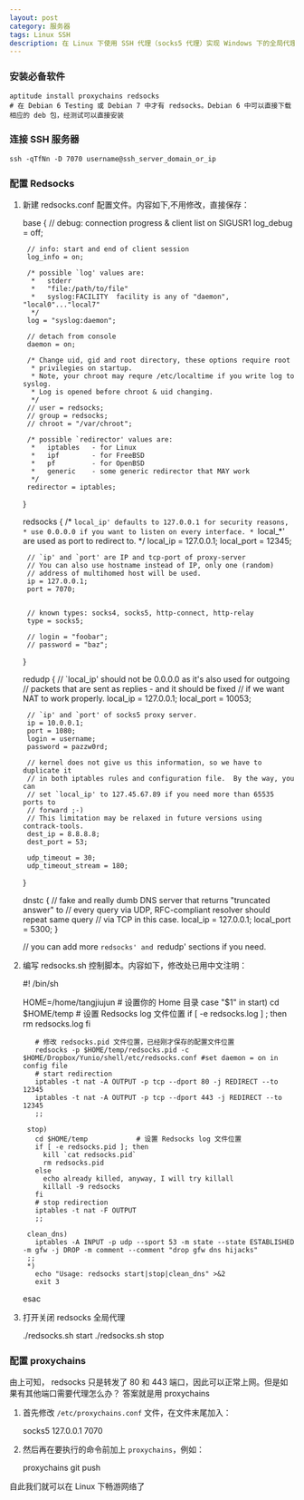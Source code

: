 ```yaml
---
layout: post
category: 服务器
tags: Linux SSH
description: 在 Linux 下使用 SSH 代理（socks5 代理）实现 Windows 下的全局代理上网。需要安装 Redsocks 和 Proxychains，再使用 iptables 端口转发。实现全局代理上网
---
```


### 安装必备软件

    aptitude install proxychains redsocks
    # 在 Debian 6 Testing 或 Debian 7 中才有 redsocks。Debian 6 中可以直接下载相应的 deb 包，经测试可以直接安装

### 连接 SSH 服务器

    ssh -qTfNn -D 7070 username@ssh_server_domain_or_ip

### 配置 Redsocks

  1. 新建 redsocks.conf 配置文件。内容如下,不用修改，直接保存：

        base {
          // debug: connection progress & client list on SIGUSR1
          log_debug = off;

          // info: start and end of client session
          log_info = on;

          /* possible `log' values are:
           *   stderr
           *   "file:/path/to/file"
           *   syslog:FACILITY  facility is any of "daemon", "local0"..."local7"
           */
          log = "syslog:daemon";

          // detach from console
          daemon = on;

          /* Change uid, gid and root directory, these options require root
           * privilegies on startup.
           * Note, your chroot may requre /etc/localtime if you write log to syslog.
           * Log is opened before chroot & uid changing.
           */
          // user = redsocks;
          // group = redsocks;
          // chroot = "/var/chroot";

          /* possible `redirector' values are:
           *   iptables   - for Linux
           *   ipf        - for FreeBSD
           *   pf         - for OpenBSD
           *   generic    - some generic redirector that MAY work
           */
          redirector = iptables;
        }

        redsocks {
          /* `local_ip' defaults to 127.0.0.1 for security reasons,
           * use 0.0.0.0 if you want to listen on every interface.
           * `local_*' are used as port to redirect to.
           */
          local_ip = 127.0.0.1;
          local_port = 12345;

          // `ip' and `port' are IP and tcp-port of proxy-server
          // You can also use hostname instead of IP, only one (random)
          // address of multihomed host will be used.
          ip = 127.0.0.1;
          port = 7070;


          // known types: socks4, socks5, http-connect, http-relay
          type = socks5;

          // login = "foobar";
          // password = "baz";
        }

        redudp {
          // `local_ip' should not be 0.0.0.0 as it's also used for outgoing
          // packets that are sent as replies - and it should be fixed
          // if we want NAT to work properly.
          local_ip = 127.0.0.1;
          local_port = 10053;

          // `ip' and `port' of socks5 proxy server.
          ip = 10.0.0.1;
          port = 1080;
          login = username;
          password = pazzw0rd;

          // kernel does not give us this information, so we have to duplicate it
          // in both iptables rules and configuration file.  By the way, you can
          // set `local_ip' to 127.45.67.89 if you need more than 65535 ports to
          // forward ;-)
          // This limitation may be relaxed in future versions using contrack-tools.
          dest_ip = 8.8.8.8;
          dest_port = 53;

          udp_timeout = 30;
          udp_timeout_stream = 180;
        }

        dnstc {
          // fake and really dumb DNS server that returns "truncated answer" to
          // every query via UDP, RFC-compliant resolver should repeat same query
          // via TCP in this case.
          local_ip = 127.0.0.1;
          local_port = 5300;
        }

        // you can add more `redsocks' and `redudp' sections if you need.


  2. 编写 redsocks.sh 控制脚本。内容如下，修改处已用中文注明：

        #! /bin/sh

        HOME=/home/tangjiujun        # 设置你的 Home 目录
        case "$1" in
          start)
            cd $HOME/temp            # 设置 Redsocks log 文件位置
            if [ -e redsocks.log ] ; then
              rm redsocks.log
            fi
            
            # 修改 redsocks.pid 文件位置，已经刚才保存的配置文件位置
            redsocks -p $HOME/temp/redsocks.pid -c $HOME/Dropbox/Yunio/shell/etc/redsocks.conf #set daemon = on in config file
            # start redirection
            iptables -t nat -A OUTPUT -p tcp --dport 80 -j REDIRECT --to 12345
            iptables -t nat -A OUTPUT -p tcp --dport 443 -j REDIRECT --to 12345
            ;;

          stop)
            cd $HOME/temp            # 设置 Redsocks log 文件位置
            if [ -e redsocks.pid ]; then
              kill `cat redsocks.pid`
              rm redsocks.pid
            else
              echo already killed, anyway, I will try killall
              killall -9 redsocks
            fi
            # stop redirection
            iptables -t nat -F OUTPUT
            ;;

          clean_dns)
            iptables -A INPUT -p udp --sport 53 -m state --state ESTABLISHED -m gfw -j DROP -m comment --comment "drop gfw dns hijacks"
          ;;
          *)
            echo "Usage: redsocks start|stop|clean_dns" >&2
            exit 3
        esac

  2. 打开关闭 redsocks 全局代理

        ./redsocks.sh start
        ./redsocks.sh stop


### 配置 proxychains

  由上可知， redsocks 只是转发了 80 和 443 端口，因此可以正常上网。但是如果有其他端口需要代理怎么办？ 答案就是用 proxychains

  1. 首先修改 `/etc/proxychains.conf` 文件，在文件末尾加入：

        socks5  127.0.0.1 7070

  2. 然后再在要执行的命令前加上 `proxychains`，例如：

        proxychains git push

自此我们就可以在 Linux 下畅游网络了
